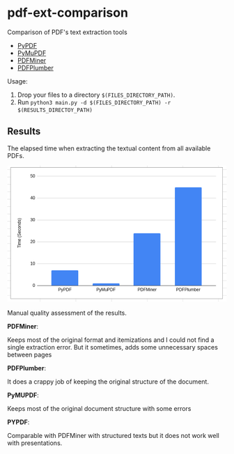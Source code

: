 # pdf-ext-comparison

Comparison of PDF's text extraction tools

- [PyPDF](https://pypi.org/project/pypdf/)
- [PyMuPDF](https://pymupdf.readthedocs.io/en/latest/)
- [PDFMiner](https://pypi.org/project/pdfminer/)
- [PDFPlumber](https://github.com/jsvine/pdfplumber)

Usage:

1. Drop your files to a directory `$(FILES_DIRECTORY_PATH)`.
2. Run `python3 main.py -d $(FILES_DIRECTORY_PATH) -r $(RESULTS_DIRECTOY_PATH)`

## Results

The elapsed time when extracting the textual content from all available PDFs.

![](/imgs/time_hist.png)

Manual quality assessment of the results.

**PDFMiner**:

Keeps most of the original format and itemizations and I could not find a single extraction error.
But it sometimes, adds some unnecessary spaces between pages

**PDFPlumber**:

It does a crappy job of keeping the original structure of the document.

**PyMUPDF**:

Keeps most of the original document structure with some errors

**PYPDF**:

Comparable with PDFMiner with structured texts but it does not work well with presentations.
